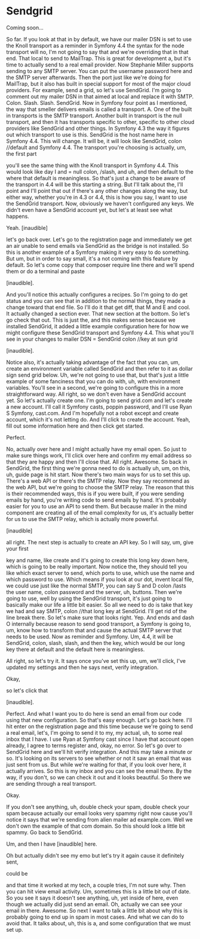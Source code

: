 # Sendgrid

Coming soon...

So far. If you look at that in by default, we have our mailer DSN is set to use the
Knoll transport as a reminder in Symfony 4.4 the syntax for the node transport will
no, I'm not going to say that and we're overriding that in that end. That local to
send to MailTrap. This is great for development a, but it's time to actually send to
a real email provider. Now Stephanie Miller supports sending to any SMTP server. You
can put the username password here and the SMTP server afterwards. Then the port just
like we're doing for MailTrap, but it also has built in special support for most of
the major cloud providers. For example, send a grid, so let's use SendGrid. I'm going
to comment out my mailer DSN in that aimed at local and replace it with SMTP. Colon.
Slash. Slash. SendGrid. Now in Symfony four point as I mentioned, the way that
smeller delivers emails is called a transport. A. One of the built in transports is
the SMTP transport. Another built in transport is the null transport, and then it has
transports specific to other, specific to other cloud providers like SendGrid and
other things. In Symfony 4.3 the way it figures out which transport to use is this.
SendGrid is the host name here in Symfony 4.4. This will change. It will be, it will
look like SendGrid, colon //default and Symfony 4.4. The transport you're choosing is
actually, um, the first part

you'll see the same thing with the Knoll transport in Symfony 4.4. This would look
like day I and = null colon, /slash, and uh, and then default to the where that
default is meaningless. So that's just a change to be aware of the transport in 4.4
will be this starting a string. But I'll talk about the, I'll point and I'll point
that out if there's any other changes along the way, but either way, whether you're
in 4.3 or 4.4, this is how you say, I want to use the SendGrid transport. Now,
obviously we haven't configured any keys. We didn't even have a SendGrid account yet,
but let's at least see what happens.

Yeah. [inaudible]

let's go back over. Let's go to the registration page and immediately we get an air
unable to send emails via SendGrid as the bridge is not installed. So this is another
example of a Symfony making it very easy to do something. But um, but in order to say
small, it's a not coming with this feature by default. So let's come copy that
composer require line there and we'll spend them or do a terminal and paste

[inaudible].

And you'll notice this actually configures a recipes. So I'm going to do get status
and you can see that in addition to the normal things, they made a change toward that
end file. So I'll do it that get diff, that M and E and cool. It actually changed a
section ever. That new section at the bottom. So let's go check that out. This is
just the, and this makes sense because we installed SendGrid, it added a little
example configuration here for how we might configure these SendGrid transport and
Symfony 4.4. This what you'll see in your changes to mailer DSN = SendGrid colon
//key at sun grid

[inaudible].

Notice also, it's actually taking advantage of the fact that you can, um, create an
environment variable called SendGrid and then refer to it as dollar sign send grid
below. Uh, we're not going to use that, but that's just a little example of some
fanciness that you can do with, uh, with environment variables. You'll see in a
second, we're going to configure this in a more straightforward way. All right, so we
don't even have a SendGrid account yet. So let's actually create one. I'm going to
send grid.com and let's create a new account. I'll call it Symfony casts, poppin
password, and I'll use Ryan S Symfony, cast.com. And I'm hopefully not a robot except
and create account, which it's not letting do. And I'll click to create the account.
Yeah, fill out some information here and then click get started.

Perfect.

No, actually over here and I might actually have my email open. So just to make sure
things work, I'll click over here and confirm my email address so that they are happy
and then I'll close that. All right. Awesome. So back in SendGrid, the first thing
we're gonna need to do is actually uh, um, on this, uh, guide page is hit start. Now
there's two main ways for us to set this up. There's a web API or there's the SMTP
relay. Now they say recommend as the web API, but we're going to choose the SMTP
relay. The reason that this is their recommended ways, this is if you were built, if
you were sending emails by hand, you're writing code to send emails by hand. It's
probably easier for you to use an API to send them. But because mailer in the mind
component are creating all of the email complexity for us, it's actually better for
us to use the SMTP relay, which is actually more powerful.

[inaudible]

all right. The next step is actually to create an API key. So I will say, um, give
your first

key and name, like create and it's going to create this long key down here, which is
going to be really important. Now notice the, they should tell you like which exact
server to send, which ports to use, which use the name and which password to use.
Which means if you look at our dot, invent local file, we could use just like the
normal SMTP, you can say S and D colon /lasts the user name, colon password and the
server, uh, buttons. Then we're going to use, well by using the SendGrid transport,
it's just going to basically make our life a little bit easier. So all we need to do
is take that key we had and say SMTP, colon //that long key at SendGrid. I'll get rid
of the line break there. So let's make sure that looks right. Yep. And ends and dash
O internally because reason to send good transport, a Symfony is going to, um, know
how to transform that and cause the actual SMTP server that needs to be used. Now as
reminder and Symfony. Um, 4.4, it will be SendGrid, colon, slash, slash, and then the
key, which would be our long key there at default and the default here is
meaningless.

All right, so let's try it. It says once you've set this up, um, we'll click, I've
updated my settings and then he says next, verify integration.

Okay,

so let's click that

[inaudible].

Perfect. And what I want you to do here is send an email from our code using that new
configuration. So that's easy enough. Let's go back here. I'll hit enter on the
registration page and this time because we're going to send a real email, let's, I'm
going to send it to my, my actual, uh, to some real inbox that I have. I use Ryan at
Symfony cast since I have that account open already, I agree to terms register and,
okay, no error. So let's go over to SendGrid here and we'll hit verify integration.
And this may take a minute or so. It's looking on its servers to see whether or not
it saw an email that was just sent from us. But while we're waiting for that, if you
look over here, it actually arrives. So this is my inbox and you can see the email
there. By the way, if you don't, so we can check it out and it looks beautiful. So
there we are sending through a real transport.

Okay.

If you don't see anything, uh, double check your spam, double check your spam because
actually our email looks very spammy right now cause you'll notice it says that we're
sending from alien mailer ad example.com. Well we don't own the example of that com
domain. So this should look a little bit spammy. Go back to SendGrid.

Um, and then I have [inaudible] here.

Oh but actually didn't see my emo but let's try it again cause it definitely sent,

could be

and that time it worked at my tech, a couple tries, I'm not sure why. Then you can
hit view email activity. Um, sometimes this is a little bit out of date. So you see
it says it doesn't see anything, uh, yet inside of here, even though we actually did
just send an email. Oh, actually we can see your email in there. Awesome. So next I
want to talk a little bit about why this is probably going to end up in spam in most
cases. And what we can do to avoid that. It talks about, uh, this is a, and some
configuration that we must set up.